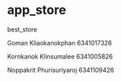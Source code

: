 # app_store
 best_store

<p>Goman Kliaokanokphan 6341017326</p>
<p>Kornkanok Klinsumalee 6341005826</p>
<p>Noppakrit Phurisuriyaroj 6341109426</p>